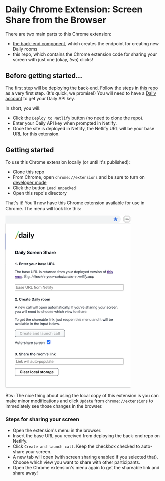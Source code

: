# Daily Chrome Extension: Screen Share from the Browser

There are two main parts to this Chrome extension:

- [the back-end component](https://github.com/daily-demos/prebuilt-and-serverless), which creates the endpoint for creating new Daily rooms
- this repo, which contains the Chrome extension code for sharing your screen with just one (okay, _two_) clicks!

## Before getting started...

The first step will be deploying the back-end. Follow the steps in [this repo](https://github.com/daily-demos/prebuilt-and-serverless) as a very first step. (It's quick, we promise!) You will need to have a [Daily account](https://dashboard.daily.co/) to get your Daily API key.

In short, you will:

- Click the `Deploy to Netlify` button (no need to clone the repo).
- Enter your Daily API key when prompted in Netlify.
- Once the site is deployed in Netlify, the Netlify URL will be your base URL for this extension.

## Getting started

To use this Chrome extension locally (or until it's published):

- Clone this repo
- From Chrome, open `chrome://extensions` and be sure to turn on [developer mode](https://developer.chrome.com/extensions/faq#faq-dev-01)
- Click the button `Load unpacked`
- Open this repo's directory

That's it! You'll now have this Chrome extension available for use in Chrome. The menu will look like this:

![pop-up](./extension-menu.png)

Btw: The nice thing about using the local copy of this extension is you can make minor modifications and click `Update` from `chrome://extensions` to immediately see those changes in the browser.

### Steps for sharing your screen

- Open the extension's menu in the browser.
- Insert the base URL you received from deploying the back-end repo on Netlify.
- Click `Create and launch call`. Keep the checkbox checked to auto-share your screen.
- A new tab will open (with screen sharing enabled if you selected that). Choose which view you want to share with other participants.
- Open the Chrome extension's menu again to get the shareable link and share away!
